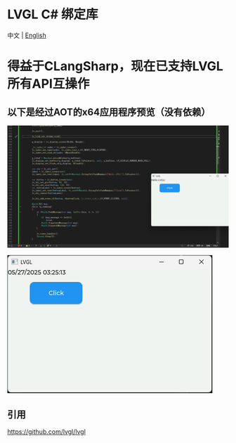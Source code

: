 # LVGL C# 绑定库

中文 | [English](./README_en.md)

# 得益于CLangSharp，现在已支持LVGL所有API互操作

## 以下是经过AOT的x64应用程序预览（没有依赖）

![1.png](./preview/1.png)

![2.png](./preview/2.png)

## 引用

https://github.com/lvgl/lvgl
